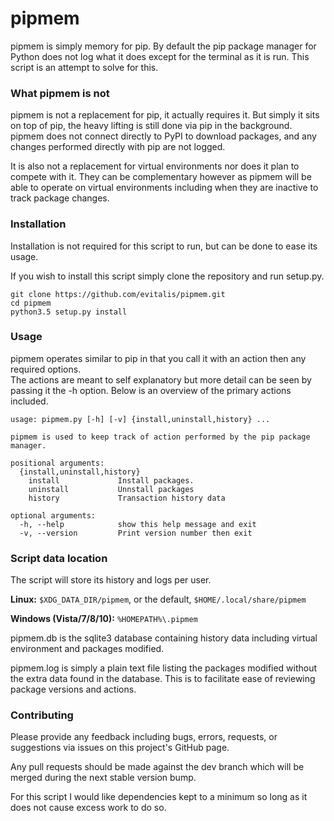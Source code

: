 # pipmem #
pipmem is simply memory for pip. By default the pip package manager for Python does not log what it does except for the terminal as it is run. This script is an attempt to solve for this.

### What pipmem is not ###
pipmem is not a replacement for pip, it actually requires it. But simply it sits on top of pip, the heavy lifting is still done via pip in the background. pipmem does not connect directly to PyPI to download packages, and any changes performed directly with pip are not logged.

It is also not a replacement for virtual environments nor does it plan to compete with it. They can be complementary however as pipmem will be able to operate on virtual environments including when they are inactive to track package changes.

### Installation ###
Installation is not required for this script to run, but can be done to ease its usage.

If you wish to install this script simply clone the repository and run setup.py.

    git clone https://github.com/evitalis/pipmem.git
    cd pipmem
    python3.5 setup.py install

### Usage ###
pipmem operates similar to pip in that you call it with an action then any required options.
<br />
The actions are meant to self explanatory but more detail can be seen by passing it the -h option. Below is an overview of the primary actions included.

    usage: pipmem.py [-h] [-v] {install,uninstall,history} ...

    pipmem is used to keep track of action performed by the pip package manager.

    positional arguments:
      {install,uninstall,history}
        install             Install packages.
        uninstall           Unnstall packages
        history             Transaction history data

    optional arguments:
      -h, --help            show this help message and exit
      -v, --version         Print version number then exit

### Script data location ###
The script will store its history and logs per user.

**Linux:** `$XDG_DATA_DIR/pipmem`, or the default, `$HOME/.local/share/pipmem`


**Windows (Vista/7/8/10):** `%HOMEPATH%\.pipmem`

pipmem.db is the sqlite3 database containing history data including virtual environment and packages modified.


pipmem.log is simply a plain text file listing the packages modified without the extra data found in the database. This is to facilitate ease of reviewing package versions and actions.

### Contributing ###
Please provide any feedback including bugs, errors, requests, or suggestions via issues on this project's GitHub page.

Any pull requests should be made against the dev branch which will be merged during the next stable version bump.

For this script I would like dependencies kept to a minimum so long as it does not cause excess work to do so.
